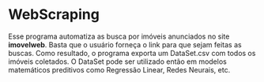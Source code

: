 # WebScraping
Esse programa automatiza as busca por imóveis anunciados no site **imovelweb**.
Basta que o usuário forneça o link para que sejam feitas as buscas.
Como resultado, o programa exporta um DataSet.csv com todos os imóveis coletados.
O DataSet pode ser utilizado então em modelos matemáticos preditivos como Regressão Linear, Redes Neurais, etc.
